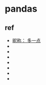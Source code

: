 # pandas






## ref
* [昵称： 多一点](https://www.cnblogs.com/onemorepoint/tag/pandas/)
* []()
* []()
* []()
* []()
* []()
* []()
* []()

